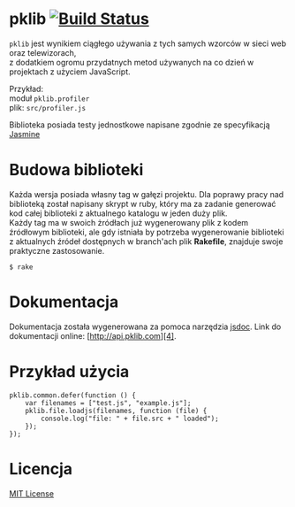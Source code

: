 # pklib [![Build Status](https://secure.travis-ci.org/piecioshka/pklib.png?branch=master)](http://travis-ci.org/piecioshka/pklib)

`pklib` jest wynikiem ciągłego używania z tych samych wzorców w sieci web oraz telewizorach,<br />
z dodatkiem ogromu przydatnych metod używanych na co dzień w projektach z użyciem JavaScript.<br />

Przykład:<br />
    moduł `pklib.profiler`<br />
    plik: `src/profiler.js`

Biblioteka posiada testy jednostkowe napisane zgodnie ze specyfikacją [Jasmine][1]


Budowa biblioteki
=================

Każda wersja posiada własny tag w gałęzi projektu. Dla poprawy pracy nad biblioteką został napisany skrypt w ruby,
który ma za zadanie generować kod całej biblioteki z aktualnego katalogu w jeden duży plik. <br />
Każdy tag ma w swoich żródłach już wygenerowany plik z kodem źródłowym biblioteki, ale gdy istniała by potrzeba
wygenerowanie biblioteki z aktualnych źródeł dostępnych w branch'ach plik **Rakefile**, znajduje swoje praktyczne zastosowanie.

`$ rake`


Dokumentacja
============

Dokumentacja została wygenerowana za pomoca narzędzia [jsdoc][3].
Link do dokumentacji online: [http://api.pklib.com][4].


Przykład użycia
===============

```
pklib.common.defer(function () {
    var filenames = ["test.js", "example.js"];
    pklib.file.loadjs(filenames, function (file) {
        console.log("file: " + file.src + " loaded");
    });
});
```

Licencja
========

[MIT License][2]

[1]: http://pivotal.github.io/jasmine/
[2]: http://pklib.com/licencja.html
[3]: https://github.com/jsdoc3/jsdoc
[4]: http://api.pklib.com
